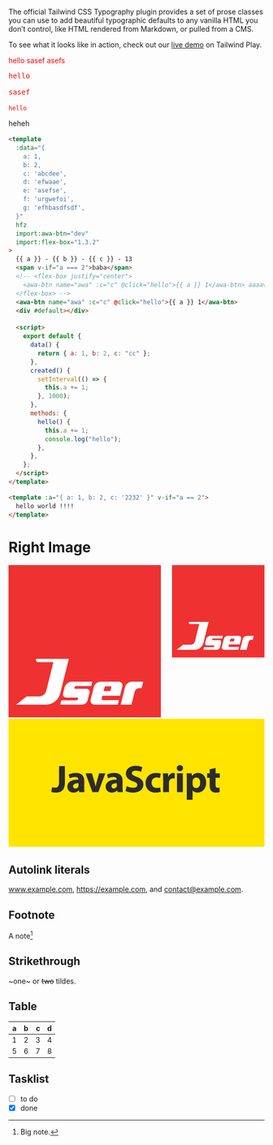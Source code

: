 The official Tailwind CSS Typography plugin provides a set of prose classes you can use to add beautiful typographic defaults to any vanilla HTML you don’t control, like HTML rendered from Markdown, or pulled from a CMS.

To see what it looks like in action, check out our [live demo](https://play.tailwindcss.com/uj1vGACRJA?layout=preview) on Tailwind Play.

<span style="color: red;">hello
sasef
asefs </span>

<pre style="color: red;">hello

sasef </pre>

<code style="color: red;">hello </code>

<p class="p-3">heheh</p>

```html render
<template
  :data="{
    a: 1,
    b: 2,
    c: 'abcdee',
    d: 'efwaae',
    e: 'asefse',
    f: 'urgwefoi',
    g: 'efhbasdfsdf',
  }"
  hfz
  import:awa-btn="dev"
  import:flex-box="1.3.2"
>
  {{ a }} - {{ b }} - {{ c }} - 13
  <span v-if="a === 2">baba</span>
  <!-- <flex-box justify="center">
    <awa-btn name="awa" :c="c" @click="hello">{{ a }} 1</awa-btn> aaaavvvvvvvzzzzzzzzeeeeeeeee
  </flex-box> -->
  <awa-btn name="awa" :c="c" @click="hello">{{ a }} 1</awa-btn>
  <div #default></div>

  <script>
    export default {
      data() {
        return { a: 1, b: 2, c: "cc" };
      },
      created() {
        setInterval(() => {
          this.a += 1;
        }, 1000);
      },
      methods: {
        hello() {
          this.a += 1;
          console.log("hello");
        },
      },
    };
  </script>
</template>
```

```html
<template :a="{ a: 1, b: 2, c: '2232' }" v-if="a == 2">
  hello world !!!!
</template>
```

# Right Image

<img src="./src/jser-logo.png" width="182" align="right" />

![logo](./src/jser-logo.png)
![](./banner.png)

## Autolink literals

www.example.com, https://example.com, and contact@example.com.

## Footnote

A note[^1]

[^1]: Big note.

## Strikethrough

~one~ or ~~two~~ tildes.

## Table

| a   | b   |   c |  d  |
| --- | :-- | --: | :-: |
| 1   | 2   |   3 |  4  |
| 5   | 6   |   7 |  8  |

## Tasklist

- [ ] to do
- [x] done
